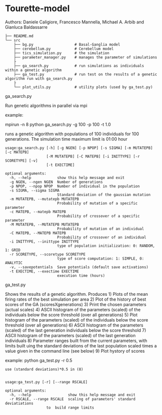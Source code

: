 # Tourette-model
Authors: Daniele Caligiore, Francesco Mannella, Michael A. Arbib and Gianluca Baldassarre

```
├── README.md
└── src
    ├── bg.py                   # Basal-Ganglia model
    ├── cerebellum.py           # Cerebellum model
    ├── tics_simulation.py      # the simulation 
    ├── parameter_manager.py    # manages the parameter of simulations
    ├
    ├── ga_search.py            # run simulations as individuals within a genetic algorithm
    ├── ga_test.py              # run test on the results of a genetic algorithm run with ga_search.py
    ├
    └── plot_utils.py           # utility plots (used by ga_test.py)

```

ga_search.py

Run genetic algorithms in parallel via mpi

example: 

mpirun -n 8 python ga_search.py -g 100 -p 100 -t 1.0

runs a genetic algorithm with populations of 100 individuals
for 100 generations. The simulation time maximum limit is 01:00 hour 

```
usage:ga_search.py [-h] [-g NGEN] [-p NPOP] [-s SIGMA] [-m MUTATEPB] [-c MATEPB]
                   [-M MUTATEPB] [-C MATEPB] [-i INITTYPE] [-r SCORETYPE] [-v]
                   [-t EXECTIME]

optional arguments:
  -h, --help            show this help message and exit
  -g NGEN, --ngen NGEN  Number of generations
  -p NPOP, --npop NPOP  Number of individual in the population
  -s SIGMA, --sigma SIGMA
                        Standard deviation of the gaussian mutation
  -m MUTATEPB, --mutatepb MUTATEPB
                        Probability of mutation of a specific parameter
  -c MATEPB, --matepb MATEPB
                        Probability of crossover of a specific parameter
  -M MUTATEPB, --MUTATEPB MUTATEPB
                        Probability of mutation of an individual
  -C MATEPB, --MATEPB MATEPB
                        Probability of crossover of an individual
  -i INITTYPE, --inittype INITTYPE
                        type of population initialization: 0: RANDOM, 1: GRID
  -r SCORETYPE, --scoretype SCORETYPE
                        type of score computation: 1: SIMPLE, 0: ANALYTIC
  -v, --savepotentials  Save potentials (default save activations)
  -t EXECTIME, --exectime EXECTIME
                        execution time (hours)
```

ga_test.py

Shows the results of a genetic algorithm.
Produces 
    1) Plots of the mean firing rates of the best simulation per area
    2) Plot of the history of best scores of the GA (scoresXgenerations)
    3) Print the chosen parameters (actual scales)
    4) ASCII histogram of the parameters (scaled) of the individuals
       below the score threshold (over all generations)
    5) Plot histogram of the parameters (scaled) of the individuals 
       below the score threshold (over all generations)
    6) ASCII histogram of the parameters (scaled) of the last generation 
       individuals below the score threshold
    7) ASCII histogram of the parameters (scaled) of the last generation 
       individuals 
    8) Parameter ranges built from the current parameters, with limits 
       built uing the standard deviations of the last population scaled 
       times a value given in the command line (see below)
    9) Plot hystory of scores


example: python ga_test.py -r 0.5

    use (standard deviations)*0.5 in (8)

```

usage:ga_test.py [-r] [--range RSCALE]

optional arguments:
  -h, --help                 show this help message and exit
  -r RSCALE, --range RSCALE  scaling of parameters' standard deviatiations
                   to  build range limits
```
